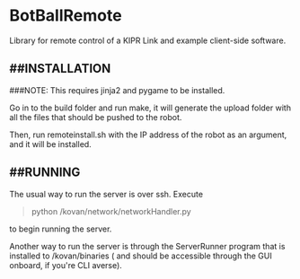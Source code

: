 BotBallRemote
=============

Library for remote control of a KIPR Link and example client-side software.

##INSTALLATION
------------

###NOTE:
	This requires jinja2 and pygame to be installed.

Go in to the build folder and run make, it will generate the upload folder with all the files that should be pushed to the robot.

Then, run remoteinstall.sh with the IP address of the robot as an argument, and it will be installed.


##RUNNING
-------

The usual way to run the server is over ssh. Execute 

>python /kovan/network/networkHandler.py

to begin running the server. 

Another way to run the server is through the ServerRunner program that is installed to /kovan/binaries ( and should be accessible
through the GUI onboard, if you're CLI averse).  





